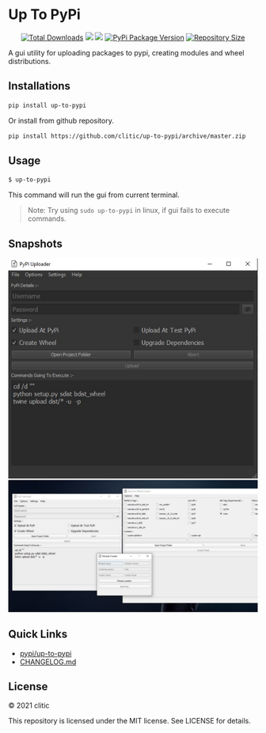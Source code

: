 # Up To PyPi

<p align="center">
  <a href="https://pypi.org/project/up-to-pypi/"><img src="https://pepy.tech/badge/up-to-pypi" alt="Total Downloads"></a>
  <a href="https://www.python.org/downloads/" title="Python Version"><img src="https://img.shields.io/badge/python-%3E=_3.6-green.svg"></a>
  <a href="LICENSE" title="License: MIT"><img src="https://img.shields.io/badge/License-MIT-blue.svg"></a>
  <a href="https://pypi.org/project/up-to-pypi/"><img src="https://badge.fury.io/py/up-to-pypi.svg" alt="PyPi Package Version"></a>
  <a href="https://github.com/clitic/up-to-pypi"><img src="https://img.shields.io/github/repo-size/clitic/up-to-pypi.svg" alt="Repository Size"></a>
</p>

A gui utility for uploading packages to pypi, creating modules and wheel distributions.

## Installations

```bash
pip install up-to-pypi
```

Or install from github repository.

```bash
pip install https://github.com/clitic/up-to-pypi/archive/master.zip
```

## Usage

```bash
$ up-to-pypi
```

This command will run the gui from current terminal.

> Note: Try using `sudo up-to-pypi` in linux, if gui fails to execute commands.

## Snapshots

<p align="center">
  <img src="https://github.com/clitic/up-to-pypi/blob/master/preview/preview-image-main.jpg" alt="preview-image-main">
  <img src="https://github.com/clitic/up-to-pypi/blob/master/preview/preview-image-all.jpg" alt="preview-image-all">
</p>

## Quick Links

- [pypi/up-to-pypi](https://pypi.org/project/up-to-pypi/)
- [CHANGELOG.md](CHANGELOG.md)

## License

© 2021 clitic

This repository is licensed under the MIT license. See LICENSE for details.
